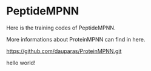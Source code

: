# PeptideMPNN

Here is the training codes of PeptideMPNN.

More informations about ProteinMPNN can find in here.

https://github.com/dauparas/ProteinMPNN.git

hello world!



